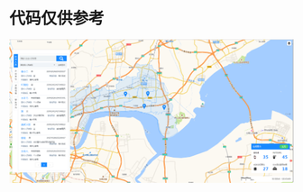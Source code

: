 # 代码仅供参考
![image](https://github.com/zhangke163/hn-project/blob/master/project_screenshots/7FG~HVAS%607%7BPWH_PK~2A53O.png)
